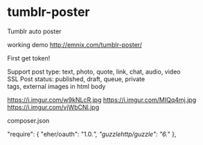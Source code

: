# tumblr-poster
Tumblr auto poster

working demo
http://emnix.com/tumblr-poster/

First get token!

Support post type: text, photo, quote, link, chat, audio, video      
SSL
Post status: published, draft, queue, private    
tags, external images in html body

https://i.imgur.com/w9kNLcR.jpg
https://i.imgur.com/MIQq4mj.jpg
https://i.imgur.com/vjWbCNl.jpg


composer.json

  "require": {
    "eher/oauth": "1.0.*",
    "guzzlehttp/guzzle": "6.*"
  },
